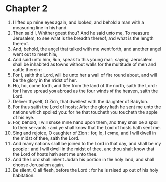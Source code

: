 # Chapter 2

1. I lifted up mine eyes again, and looked, and behold a man with a measuring line in his hand.
2. Then said I, Whither goest thou? And he said unto me, To measure Jerusalem, to see what is the breadth thereof, and what is the length thereof.
3. And, behold, the angel that talked with me went forth, and another angel went out to meet him,
4. And said unto him, Run, speak to this young man, saying, Jerusalem shall be inhabited as towns without walls for the multitude of men and cattle therein :
5. For I, saith the Lord, will be unto her a wall of fire round about, and will be the glory in the midst of her.
6. Ho, ho, come forth, and flee from the land of the north, saith the Lord : for I have spread you abroad as the four winds of the heaven, saith the Lord.
7. Deliver thyself, O Zion, that dwellest with the daughter of Babylon.
8. For thus saith the Lord of hosts; After the glory hath he sent me unto the nations which spoiled you: for he that toucheth you toucheth the apple of his eye.
9. For, behold, I will shake mine hand upon them, and they shall be a spoil to their servants : and ye shall know that the Lord of hosts hath sent me.
10. Sing and rejoice, O daughter of Zion : for, lo, I come, and I will dwell in the midst of thee, saith the Lord.
11. And many nations shall be joined to the Lord in that day, and shall be my people : and I will dwell in the midst of thee, and thou shalt know that the Lord of hosts hath sent me unto thee.
12. And the Lord shall inherit Judah his portion in the holy land, and shall choose Jerusalem again.
13. Be silent, O all flesh, before the Lord : for he is raised up out of his holy habitation.

